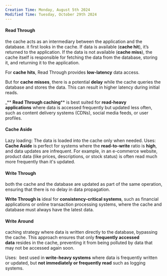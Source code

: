```yaml
---
Creation Time: Monday, August 5th 2024
Modified Time: Tuesday, October 29th 2024
---
```


#### Read Through
the cache acts as an intermediary between the application and the database.
it first looks in the cache. If data is available (**cache hit**), it’s returned to the application. If the data is not available (**cache miss**), the cache itself is responsible for fetching the data from the database, storing it, and returning it to the application.

For **cache hits**, Read Through provides **low-latency** data access.

But for **cache misses**, there is a potential **delay** while the cache queries the database and stores the data. This can result in higher latency during initial reads.

_** **Read Through caching****
is best suited for **read-heavy applications** where data is accessed frequently but updated less often, such as content delivery systems (CDNs), social media feeds, or user profiles.


#### Cache Aside
Lazy loading: The data is loaded into the cache only when needed.
Uses:
**Cache Aside** is perfect for systems where the **read-to-write** ratio is **high**, and data updates are infrequent. For example, in an e-commerce website, product data (like prices, descriptions, or stock status) is often read much more frequently than it's updated.

#### Write Through
both the cache and the database are updated as part of the same operation, ensuring that there is no delay in data propagation.

 **Write Through is** ideal for **consistency-critical systems**, such as financial applications or online transaction processing systems, where the cache and database must always have the latest data.


#### Write Around
caching strategy where data is written directly to the database, bypassing the cache.
This approach ensures that only **frequently accessed data** resides in the cache, preventing it from being polluted by data that may not be accessed again soon.

Uses:
 best used in **write-heavy systems** where data is frequently written or updated, but **not immediately or frequently read** such as logging systems.
